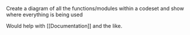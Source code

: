 Create a diagram of all the functions/modules within a codeset and show where everything is being used

Would help with [[Documentation]] and the like.
